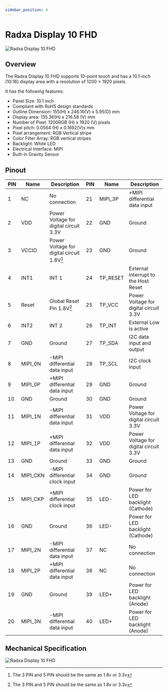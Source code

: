 ```yaml
---
sidebar_position: 4
---
```


# Radxa Display 10 FHD

![Radxa Display 10 FHD](/img/accessories/display-10-fhd.webp)

## Overview

The Radxa Display 10 FHD supports 10-point touch and has a 10.1-inch (10:16) display area with a resolution of 1200 × 1920 pixels.

It has the following features:

- Panel Size: 10.1 inch
- Compliant with RoHS design standards
- Outline Dimension: 155(H) x 246.16(V) x 5.95(D) mm
- Display area: 135.36(H) x 216.58 (V) mm
- Number of Pixel: 1200RGB (H) x 1920 (V) pixels
- Pixel pitch: 0.0564 (H) x 0.1692(V)s mm
- Pixel arrangement: RGB Vertical stripe
- Color Filter Array: RGB vertical stripes
- Backlight: White LED
- Electrical Interface: MIPI
- Built-in Gravity Sensor

## Pinout

| PIN | Name     | Description                                | PIN | Name     | Description                            |
| --- | -------- | ------------------------------------------ | --- | -------- | -------------------------------------- |
| 1   | NC       | No connection                              | 21  | MIPI_3P  | +MIPI differential data input          |
| 2   | VDD      | Power Voltage for digital circuit 3.3V     | 22  | GND      | Ground                                 |
| 3   | VCCIO    | Power Voltage for digital circuit 1.8V[^1] | 23  | GND      | Ground                                 |
| 4   | INT1     | INT 1                                      | 24  | TP_RESET | External interrupt to the Host Reset   |
| 5   | Reset    | Global Reset Pin 1.8V[^1]                  | 25  | TP_VCC   | Power Voltage for digital circuit 3.3V |
| 6   | INT2     | INT 2                                      | 26  | TP_INT   | External Low is active                 |
| 7   | GND      | Ground                                     | 27  | TP_SDA   | I2C data input and output              |
| 8   | MIPI_0N  | -MIPI differential data input              | 28  | TP_SCL   | I2C clock input                        |
| 9   | MIPI_0P  | +MIPI differential data input              | 29  | GND      | Ground                                 |
| 10  | GND      | Ground                                     | 30  | GND      | Ground                                 |
| 11  | MIPI_1N  | -MIPI differential data input              | 31  | VDD      | Power Voltage for digital circuit 3.3V |
| 12  | MIPI_1P  | +MIPI differential data input              | 32  | VDD      | Power Voltage for digital circuit 3.3V |
| 13  | GND      | Ground                                     | 33  | GND      | Ground                                 |
| 14  | MIPI_CKN | -MIPI differential clock input             | 34  | GND      | Ground                                 |
| 15  | MIPI_CKP | +MIPI differential clock input             | 35  | LED-     | Power for LED backlight (Cathode)      |
| 16  | GND      | Ground                                     | 36  | LED-     | Power for LED backlight (Cathode)      |
| 17  | MIPI_2N  | -MIPI differential data input              | 37  | NC       | No connection                          |
| 18  | MIPI_2P  | +MIPI differential data input              | 38  | NC       | No connection                          |
| 19  | GND      | Ground                                     | 39  | LED+     | Power for LED backlight (Anode)        |
| 20  | MIPI_3N  | -MIPI differential data input              | 40  | LED+     | Power for LED backlight (Anode)        |

[^1]: The 3 PIN and 5 PIN should be the same as 1.8v or 3.3v

## Mechanical Specification

![Radxa Display 10 FHD](/img/accessories/display_10_fhd_01.webp)
